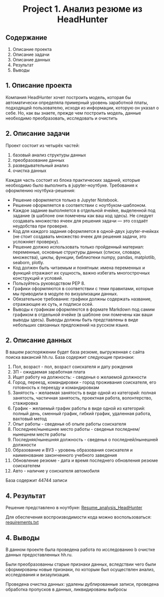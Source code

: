 # <center>Project 1. Анализ резюме из HeadHunter</center> 

## Содержание

1. Описание проекта
2. Описание задачи
3. Описание данных
4. Результат
5. Выводы

## 1. Описание проекта

Компания HeadHunter хочет построить модель, которая бы автоматически определяла примерный уровень заработной платы, подходящей пользователю, исходя из информации, которую он указал о себе. Но, как вы знаете, прежде чем построить модель, данные необходимо преобразовать, исследовать и очистить

## 2. Описание задачи

Проект состоит из четырёх частей:
1. базовый анализ структуры данных
2. преобразование данных
3. разведывательный анализ
4. очистка данных

Каждая часть состоит из блока практических заданий, которые необходимо было выполнить в jupyter-ноутбуке.
Требования к оформлению ноутбука-решения:
* Решение оформляется только в Jupyter Notebook.
* Решение оформляется в соответствии с ноутбуком-шаблоном.
* Каждое задание выполняется в отдельной ячейке, выделенной под задание (в шаблоне они помечены как ваш код здесь). Не следует создавать множество ячеек для решения задачи — это создаёт неудобства при проверке.
* Код для каждого задания оформляется в одной-двух jupyter-ячейках (не стоит создавать множество ячеек для решения задачи, это усложняет проверку).
* Решение должно использовать только пройденный материал: переменные, основные структуры данных (списки, словари, множества), циклы, функции, библиотеки numpy, pandas, matplotlib, seaborn, plotly.
* Код должен быть читаемым и понятным: имена переменных и функций отражают их сущность, важно избегать многострочных конструкций и условий.
* Пользуйтесь руководством PEP 8.
* Графики оформляются в соответствии с теми правилами, которые мы приводили в модуле по визуализации данных.
* Обязательное требование: графики должны содержать название, отражающее их суть, и подписи осей.
* Выводы к графикам оформляются в формате Markdown под самим графиком в отдельной ячейке (в шаблоне они помечены как ваши выводы здесь). Выводы должны быть представлены в виде небольших связанных предложений на русском языке.        

## 2. Описание данных

В вашем распоряжении будет база резюме, выгруженная с сайта поиска вакансий hh.ru.
База содержит следующие признаки:
1. Пол, возраст - пол, возраст соискателя и дату рождения
2. ЗП - ожидаемая заработная плата
3. Ищет работу на должность: - сведенья о желаемой должности
4. Город, переезд, командировки - город проживания соискателя, его готовность к переезду и командировкам
5. Занятость - желаемая занятость в виде одной из категорий: полная занятость, частичная занятость, проектная работа, волонтерство, стажировка
6. График - желаемый график работы в виде одной из категорий: полный день, сменный график, гибкий график, удаленная работа, вахтовый метод
7. Опыт работы - сведенья об опыте работы соискателя
8. Последнее/нынешнее место работы - сведенья последнем/нынешнем месте работы
9. Последняя/нынешняя должность - сведенья о последней/нынешней должности
10. Образование и ВУЗ - уровень образования соискателя и наименование законченного учебного заведения
11. Обновление резюме - дата и время последнего обновления резюме соискателем
12. Авто - наличие у соискателя автомобиля  

База содержит 44744 записи

## 4. Результат

Решение представлено в ноутбуке: [Resume_analysis_HeadHunter](https://github.com/EvgeniiOvcharenko/Project_Data_Science/blob/master/Project_1_Resume_analysis_HeadHunter/Resume_analysis_HeadHunter.ipynb)

Для обеспечения воспроизводимости кода можно воспользоваться: [requirements.txt](https://github.com/EvgeniiOvcharenko/Project_Data_Science/blob/master/Project_1_Resume_analysis_HeadHunter/requirements.txt)

## 4. Выводы

В данном проекте была проведена работа по исследованию b очистке данных предоставленных hh.ru. 

Были преобразованны старые признаки данных, вследствии чего  были  сформированы новые признаки,  по которым был осуществлен анализ, исследования и визаулизация.

Проведена очистка данных: удалены дублированные записи, проведена обработка пропусков в данных, ликвидированы выбросы